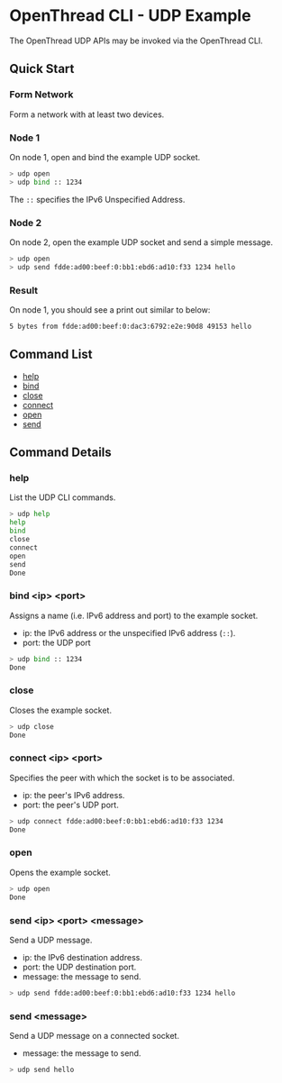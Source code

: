 # OpenThread CLI - UDP Example

The OpenThread UDP APIs may be invoked via the OpenThread CLI.

## Quick Start

### Form Network

Form a network with at least two devices.

### Node 1

On node 1, open and bind the example UDP socket.

```bash
> udp open
> udp bind :: 1234
```

The `::` specifies the IPv6 Unspecified Address.

### Node 2

On node 2, open the example UDP socket and send a simple message.

```bash
> udp open
> udp send fdde:ad00:beef:0:bb1:ebd6:ad10:f33 1234 hello
```

### Result

On node 1, you should see a print out similar to below:

```bash
5 bytes from fdde:ad00:beef:0:dac3:6792:e2e:90d8 49153 hello
```

## Command List

* [help](#help)
* [bind](#bind-ip-port)
* [close](#close)
* [connect](#connect-ip-port)
* [open](#open)
* [send](#send-ip-port-message)

## Command Details

### help

List the UDP CLI commands.

```bash
> udp help
help
bind
close
connect
open
send
Done
```

### bind \<ip\> \<port\>

Assigns a name (i.e. IPv6 address and port) to the example socket.
* ip: the IPv6 address or the unspecified IPv6 address (`::`).
* port: the UDP port

```bash
> udp bind :: 1234
Done
```

### close

Closes the example socket.

```bash
> udp close
Done
```

### connect \<ip\> \<port\>

Specifies the peer with which the socket is to be associated.

* ip: the peer's IPv6 address.
* port: the peer's UDP port.

```bash
> udp connect fdde:ad00:beef:0:bb1:ebd6:ad10:f33 1234
Done
```

### open

Opens the example socket.

```bash
> udp open
Done
```

### send \<ip\> \<port\> \<message\>

Send a UDP message.

* ip: the IPv6 destination address.
* port: the UDP destination port.
* message: the message to send.

```bash
> udp send fdde:ad00:beef:0:bb1:ebd6:ad10:f33 1234 hello
```

### send \<message\>

Send a UDP message on a connected socket.

* message: the message to send.

```bash
> udp send hello
```
